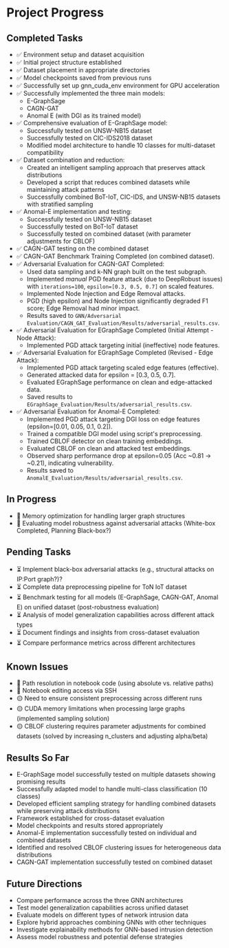 # Project Progress

## Completed Tasks
- ✅ Environment setup and dataset acquisition
- ✅ Initial project structure established
- ✅ Dataset placement in appropriate directories
- ✅ Model checkpoints saved from previous runs
- ✅ Successfully set up gnn_cuda_env environment for GPU acceleration
- ✅ Successfully implemented the three main models:
  - E-GraphSage
  - CAGN-GAT
  - Anomal E (with DGI as its trained model)
- ✅ Comprehensive evaluation of E-GraphSage model:
  - Successfully tested on UNSW-NB15 dataset 
  - Successfully tested on CIC-IDS2018 dataset
  - Modified model architecture to handle 10 classes for multi-dataset compatibility
- ✅ Dataset combination and reduction:
  - Created an intelligent sampling approach that preserves attack distributions
  - Developed a script that reduces combined datasets while maintaining attack patterns
  - Successfully combined BoT-IoT, CIC-IDS, and UNSW-NB15 datasets with stratified sampling
- ✅ Anomal-E implementation and testing:
  - Successfully tested on UNSW-NB15 dataset
  - Successfully tested on BoT-IoT dataset
  - Successfully tested on combined dataset (with parameter adjustments for CBLOF)
- ✅ CAGN-GAT testing on the combined dataset
- ✅ CAGN-GAT Benchmark Training Completed (on combined dataset).
- ✅ Adversarial Evaluation for CAGN-GAT Completed:
  - Used data sampling and k-NN graph built on the test subgraph.
  - Implemented *manual* PGD feature attack (due to DeepRobust issues) with `iterations=100`, `epsilon=[0.3, 0.5, 0.7]` on scaled features.
  - Implemented Node Injection and Edge Removal attacks.
  - PGD (high epsilon) and Node Injection significantly degraded F1 score; Edge Removal had minor impact.
  - Results saved to `GNN/Adversarial Evaluation/CAGN_GAT_Evaluation/Results/adversarial_results.csv`.
- ✅ Adversarial Evaluation for EGraphSage Completed (Initial Attempt - Node Attack):
  - Implemented PGD attack targeting initial (ineffective) node features.
- ✅ Adversarial Evaluation for EGraphSage Completed (Revised - Edge Attack):
  - Implemented PGD attack targeting scaled edge features (effective).
  - Generated attacked data for epsilon = [0.3, 0.5, 0.7].
  - Evaluated EGraphSage performance on clean and edge-attacked data.
  - Saved results to `EGraphSage_Evaluation/Results/adversarial_results.csv`.
- ✅ Adversarial Evaluation for Anomal-E Completed:
  - Implemented PGD attack targeting DGI loss on edge features (epsilon=[0.01, 0.05, 0.1, 0.2]).
  - Trained a compatible DGI model using script's preprocessing.
  - Trained CBLOF detector on clean training embeddings.
  - Evaluated CBLOF on clean and attacked test embeddings.
  - Observed sharp performance drop at epsilon=0.05 (Acc ~0.81 -> ~0.21), indicating vulnerability.
  - Results saved to `AnomalE_Evaluation/Results/adversarial_results.csv`.

## In Progress
- 🔄 Memory optimization for handling larger graph structures
- 🔄 Evaluating model robustness against adversarial attacks (White-box Completed, Planning Black-box?)

## Pending Tasks
- ⏳ Implement black-box adversarial attacks (e.g., structural attacks on IP:Port graph?)?
- ⏳ Complete data preprocessing pipeline for ToN IoT dataset
- ⏳ Benchmark testing for all models (E-GraphSage, CAGN-GAT, Anomal E) on unified dataset (post-robustness evaluation)
- ⏳ Analysis of model generalization capabilities across different attack types
- ⏳ Document findings and insights from cross-dataset evaluation
- ⏳ Compare performance metrics across different architectures

## Known Issues
- 🔴 Path resolution in notebook code (using absolute vs. relative paths)
- 🔴 Notebook editing access via SSH
- 🟡 Need to ensure consistent preprocessing across different runs
- 🟡 CUDA memory limitations when processing large graphs (implemented sampling solution)
- 🟡 CBLOF clustering requires parameter adjustments for combined datasets (solved by increasing n_clusters and adjusting alpha/beta)

## Results So Far
- E-GraphSage model successfully tested on multiple datasets showing promising results
- Successfully adapted model to handle multi-class classification (10 classes)
- Developed efficient sampling strategy for handling combined datasets while preserving attack distributions
- Framework established for cross-dataset evaluation
- Model checkpoints and results stored appropriately
- Anomal-E implementation successfully tested on individual and combined datasets
- Identified and resolved CBLOF clustering issues for heterogeneous data distributions
- CAGN-GAT implementation successfully tested on combined dataset

## Future Directions
- Compare performance across the three GNN architectures
- Test model generalization capabilities across unified dataset
- Evaluate models on different types of network intrusion data
- Explore hybrid approaches combining GNNs with other techniques
- Investigate explainability methods for GNN-based intrusion detection
- Assess model robustness and potential defense strategies 
